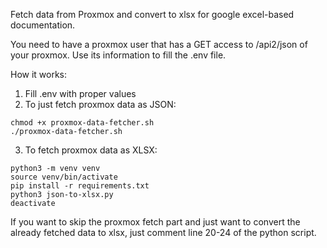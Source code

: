 Fetch data from Proxmox and convert to xlsx for google excel-based documentation.

You need to have a proxmox user that has a GET access to /api2/json of your proxmox.
Use its information to fill the .env file.

How it works:
1. Fill .env with proper values
2. To just fetch proxmox data as JSON:
```
chmod +x proxmox-data-fetcher.sh
./proxmox-data-fetcher.sh
```

3. To fetch proxmox data as XLSX:
```
python3 -m venv venv
source venv/bin/activate
pip install -r requirements.txt
python3 json-to-xlsx.py
deactivate
```

If you want to skip the proxmox fetch part and just want to convert the already fetched data to xlsx, just comment line 20-24 of the python script.

